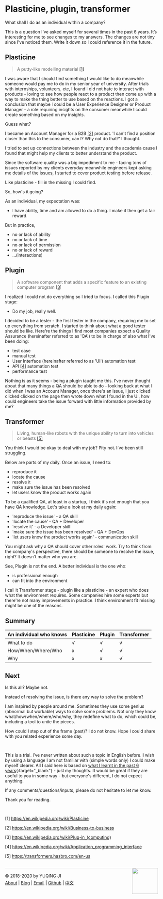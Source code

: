 # Plasticine, plugin, transformer

What shall I do as an individual within a company?

This is a question I’ve asked myself for several times in the past 6 years. It’s interesting for me to see changes to my answers. The changes are not tiny since I've noticed them. Write it down so I could reference it in the future.

## Plasticine

> A putty-like modelling material <a href="#1">[1]</a>

I was aware that I should find something I would like to do meanwhile someone would pay me to do in my senior year of university. After trials with internships, volunteers, etc, I found I did not hate to interact with products - loving to see how people react to a product then come up with a way to make the thing better to use based on the reactions. I got a conclusion that maybe I could be a User Experience Designer or Product Manager - a role requiring insights on the consumer meanwhile I could create something based on my insights. 

Guess what? 

I became an Account Manager for a B2B <a href="#2">[2]</a> product. 'I can't find a position closer than this to the consumer, can I? Why not do that?' I thought.

I tried to set up connections between the industry and the academia cause I found that might help my clients to better understand the product. 

Since the software quality was a big impediment to me - facing tons of issues reported by my clients everyday meanwhile engineers kept asking me details of the issues, I started to cover product testing before release. 

Like plasticine - fill in the missing I could find. 

So, how's it going? 

As an individual, my expectation was:

- I have ability, time and am allowed to do a thing. I make it then get a fair reward.

But in practice, 

- no or lack of ability
- no or lack of time
- no or lack of permission
- no or lack of reward
- ...(interactions)

## Plugin

> A software component that adds a specific feature to an existing computer program <a href="#3">[3]</a>

I realized I could not do everything so I tried to focus. I called this Plugin stage:

- Do my job, really well.

I decided to be a tester - the first tester in the company, requiring me to set up everything from scratch. I started to think about what a good tester should be like. Here're the things I find most companies expect a Quality Assurance (hereinafter referred to as 'QA') to be in charge of also what I've been doing:

- test case
- manual test
- User Interface (hereinafter referred to as 'UI') automation test
- API <a href="#4">[4]</a> automation test
- performance test

Nothing is as it seems - being a plugin taught me this. I've never thought about that many things a QA should be able to do - looking back at what I did when I was an Account Manager, once there's an issue, I just clicked clicked clicked on the page then wrote down what I found in the UI, how could engineers take the issue forward with little information provided by me? 

## Transformer

> Living, human-like robots with the unique ability to turn into vehicles or beasts <a href="#5">[5]</a>

You think I would be okay to deal with my job? Pity not. I've been still struggling. 

Below are parts of my daily. Once an issue, I need to:

- reproduce it
- locate the cause
- resolve it
- make sure the issue has been resolved
- let users know the product works again

To be a qualified QA, at least in a startup, I think it's not enough that you have QA knowledge. Let's take a look at my daily again:

- 'reproduce the issue' - a QA skill
- 'locate the cause' - QA + Developer
- 'resolve it' - a Developer skill
- 'make sure the issue has been resolved' - QA + DevOps
- 'let users know the product works again' - communication skill

You might ask why a QA should cover other roles' work. Try to think from the company's perspective, there should be someone to resolve the issue, right? It doesn't matter who you are. 

See, Plugin is not the end. A better individual is the one who:

- is professional enough
- can fit into the environment

I call it Transformer stage - plugin like a plasticine - an expert who does what the environment requires. Some companies hire some experts but there're not many improvements in practice. I think environment fit missing might be one of the reasons. 

## Summary

| An individual who knows | Plasticine | Plugin | Transformer |
| ----------------------- | ---------- | ------ | ----------- |
| What to do              | √          | √      | √           |
| How/When/Where/Who      | x          | √      | √           |
| Why                     | x          | x      | √           |

## Next

Is this all? Maybe not. 

Instead of resolving the issue, is there any way to solve the problem? 

I am inspired by people around me. Sometimes they use some genius (abnormal but workable) ways to solve some problems. Not only they know what/how/when/where/who/why, they redefine what to do, which could be, including a tool to unite the pieces.

How could I step out of the frame (past)? I do not know. Hope I could share with you related experience some day.

<br>

This is a trial. I’ve never written about such a topic in English before. I wish by using a language I am not familiar with (simple words only) I could make myself clearer. All I said here is based on [what I learnt in the past 6 years](https://vjyq.github.io/en/about){:target="_blank"} - just my thoughts. It would be great if they are useful to you in some way - but everyone's different, I do not expect anything. 

If any comments/questions/inputs, please do not hesitate to let me know. 

Thank you for reading.

<br>

<a name="1">[1]</a> https://en.wikipedia.org/wiki/Plasticine

<a name="2">[2]</a> https://en.wikipedia.org/wiki/Business-to-business

<a name="3">[3]</a> https://en.wikipedia.org/wiki/Plug-in_(computing)

<a name="4">[4]</a> https://en.wikipedia.org/wiki/Application_programming_interface

<a name="5">[5]</a> https://transformers.hasbro.com/en-us

<br>

<div><a href="https://vjyq.github.io/daily"><img src="https://github.com/vjyq/vjyq.github.io/blob/master/avatar.png?raw=true" style="float:right;width:85px;height:85px"/></a></div><div style="border-top:1px solid #e1e4e8;padding-top:16px"></div>
<div>© 2018-2020 by YUQING JI</div>
<div style="padding-top:0.3em"><a href="https://vjyq.github.io/en/about">About</a> | <a href="https://vjyq.github.io/">Blog</a> | <a href="mailto:yuqing.ji@outlook.com">Email</a> | <a href="https://github.com/vjyq">Github</a> | <a href="https://vjyq.github.io/zh">中文</a></div>

